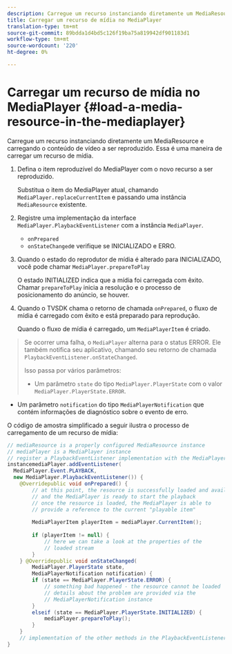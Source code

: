 ```yaml
---
description: Carregue um recurso instanciando diretamente um MediaResource e carregando o conteúdo de vídeo a ser reproduzido. Essa é uma maneira de carregar um recurso de mídia.
title: Carregar um recurso de mídia no MediaPlayer
translation-type: tm+mt
source-git-commit: 89bdda1d4bd5c126f19ba75a819942df901183d1
workflow-type: tm+mt
source-wordcount: '220'
ht-degree: 0%

---
```



# Carregar um recurso de mídia no MediaPlayer {#load-a-media-resource-in-the-mediaplayer}

Carregue um recurso instanciando diretamente um MediaResource e carregando o conteúdo de vídeo a ser reproduzido. Essa é uma maneira de carregar um recurso de mídia.

1. Defina o item reproduzível do MediaPlayer com o novo recurso a ser reproduzido.

   Substitua o item do MediaPlayer atual, chamando `MediaPlayer.replaceCurrentItem` e passando uma instância `MediaResource` existente.

1. Registre uma implementação da interface `MediaPlayer.PlaybackEventListener` com a instância `MediaPlayer`.

   * `onPrepared`
   * `onStateChanged`e verifique se INICIALIZADO e ERRO.

1. Quando o estado do reprodutor de mídia é alterado para INICIALIZADO, você pode chamar `MediaPlayer.prepareToPlay`

   O estado INITIALIZED indica que a mídia foi carregada com êxito. Chamar `prepareToPlay` inicia a resolução e o processo de posicionamento do anúncio, se houver.

1. Quando o TVSDK chama o retorno de chamada `onPrepared`, o fluxo de mídia é carregado com êxito e está preparado para reprodução.

   Quando o fluxo de mídia é carregado, um `MediaPlayerItem` é criado.

>Se ocorrer uma falha, o `MediaPlayer` alterna para o status ERROR. Ele também notifica seu aplicativo, chamando seu retorno de chamada `PlaybackEventListener.onStateChanged`.
>
>Isso passa por vários parâmetros:
>* Um parâmetro `state` do tipo `MediaPlayer.PlayerState` com o valor `MediaPlayer.PlayerState.ERROR`.
   >
   >
* Um parâmetro `notification` do tipo `MediaPlayerNotification` que contém informações de diagnóstico sobre o evento de erro.


O código de amostra simplificado a seguir ilustra o processo de carregamento de um recurso de mídia:

```java
// mediaResource is a properly configured MediaResource instance 
// mediaPlayer is a MediaPlayer instance 
// register a PlaybackEventListener implementation with the MediaPlayer  
instancemediaPlayer.addEventListener( 
  MediaPlayer.Event.PLAYBACK, 
  new MediaPlayer.PlaybackEventListener()) { 
    @Overridepublic void onPrepared() { 
        // at this point, the resource is successfully loaded and available 
        // and the MediaPlayer is ready to start the playback 
        // once the resource is loaded, the MediaPlayer is able to 
        // provide a reference to the current "playable item" 
 
        MediaPlayerItem playerItem = mediaPlayer.CurrentItem(); 
 
        if (playerItem != null) {     
            // here we can take a look at the properties of the     
            // loaded stream 
        } 
    } @Overridepublic void onStateChanged( 
        MediaPlayer.PlayerState state,  
        MediaPlayerNotification notification) { 
        if (state == MediaPlayer.PlayerState.ERROR) { 
            // something bad happened - the resource cannot be loaded    
            // details about the problem are provided via the  
            // MediaPlayerNotification instance 
        }  
        elseif (state == MediaPlayer.PlayerState.INITIALIZED) {     
            mediaPlayer.prepareToPlay(); 
        } 
    } 
    // implementation of the other methods in the PlaybackEventListener interface... 
} 
```
